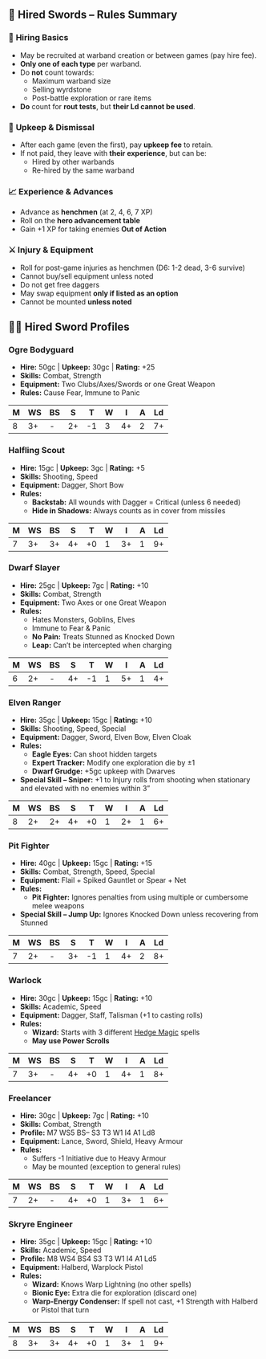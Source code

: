 ## 📜 **Hired Swords – Rules Summary**
### 📌 **Hiring Basics**
- May be recruited at warband creation or between games (pay hire fee).
- **Only one of each type** per warband.
- Do **not** count towards:
	- Maximum warband size
	- Selling wyrdstone
	- Post-battle exploration or rare items
- **Do** count for **rout tests**, but **their Ld cannot be used**.
### 💸 **Upkeep & Dismissal**
- After each game (even the first), pay **upkeep fee** to retain.
- If not paid, they leave with **their experience**, but can be:
    - Hired by other warbands
    - Re-hired by the same warband
### 📈 **Experience & Advances**
- Advance as **henchmen** (at 2, 4, 6, 7 XP)
- Roll on the **hero advancement table**
- Gain +1 XP for taking enemies **Out of Action**
### ⚔️ **Injury & Equipment**
- Roll for post-game injuries as henchmen (D6: 1-2 dead, 3-6 survive)
- Cannot buy/sell equipment unless noted
- Do not get free daggers
- May swap equipment **only if listed as an option**
- Cannot be mounted **unless noted**
## 🧝‍♂️ **Hired Sword Profiles**
### **Ogre Bodyguard**
- **Hire:** 50gc | **Upkeep:** 30gc | **Rating:** +25
- **Skills:** Combat, Strength
- **Equipment:** Two Clubs/Axes/Swords or one Great Weapon
- **Rules:** Cause Fear, Immune to Panic

| M   | WS  | BS  | S   | T   | W   | I   | A   | Ld  |
| --- | --- | --- | --- | --- | --- | --- | --- | --- |
| 8   | 3+  | -   | 2+  | -1  | 3   | 4+  | 2   | 7+  |
### **Halfling Scout**
- **Hire:** 15gc | **Upkeep:** 3gc | **Rating:** +5
- **Skills:** Shooting, Speed
- **Equipment:** Dagger, Short Bow
- **Rules:**
    - **Backstab:** All wounds with Dagger = Critical (unless 6 needed)
    - **Hide in Shadows:** Always counts as in cover from missiles

| M   | WS  | BS  | S   | T   | W   | I   | A   | Ld  |
| --- | --- | --- | --- | --- | --- | --- | --- | --- |
| 7   | 3+  | 3+  | 4+  | +0  | 1   | 3+  | 1   | 9+  |
### **Dwarf Slayer**
- **Hire:** 25gc | **Upkeep:** 7gc | **Rating:** +10
- **Skills:** Combat, Strength
- **Equipment:** Two Axes or one Great Weapon
- **Rules:**
    - Hates Monsters, Goblins, Elves
    - Immune to Fear & Panic
    - **No Pain:** Treats Stunned as Knocked Down
    - **Leap:** Can’t be intercepted when charging

| M   | WS  | BS  | S   | T   | W   | I   | A   | Ld  |
| --- | --- | --- | --- | --- | --- | --- | --- | --- |
| 6   | 2+  | -   | 4+  | -1  | 1   | 5+  | 1   | 4+  |
### **Elven Ranger**

- **Hire:** 35gc | **Upkeep:** 15gc | **Rating:** +10
- **Skills:** Shooting, Speed, Special
- **Equipment:** Dagger, Sword, Elven Bow, Elven Cloak
- **Rules:**
    - **Eagle Eyes:** Can shoot hidden targets
    - **Expert Tracker:** Modify one exploration die by ±1
    - **Dwarf Grudge:** +5gc upkeep with Dwarves
- **Special Skill – Sniper:** +1 to Injury rolls from shooting when stationary and elevated with no enemies within 3”

| M   | WS  | BS  | S   | T   | W   | I   | A   | Ld  |
| --- | --- | --- | --- | --- | --- | --- | --- | --- |
| 8   | 2+  | 2+  | 4+  | +0  | 1   | 2+  | 1   | 6+  |
### **Pit Fighter**

- **Hire:** 40gc | **Upkeep:** 15gc | **Rating:** +15
- **Skills:** Combat, Strength, Speed, Special
- **Equipment:** Flail + Spiked Gauntlet or Spear + Net
- **Rules:**
    - **Pit Fighter:** Ignores penalties from using multiple or cumbersome melee weapons
- **Special Skill – Jump Up:** Ignores Knocked Down unless recovering from Stunned

| M   | WS  | BS  | S   | T   | W   | I   | A   | Ld  |
| --- | --- | --- | --- | --- | --- | --- | --- | --- |
| 7   | 2+  | -   | 3+  | -1  | 1   | 4+  | 2   | 8+  |
### **Warlock**

- **Hire:** 30gc | **Upkeep:** 15gc | **Rating:** +10
- **Skills:** Academic, Speed
- **Equipment:** Dagger, Staff, Talisman (+1 to casting rolls)
- **Rules:**
    - **Wizard:** Starts with 3 different [Hedge Magic](4%20Magic/Hedge%20Magic.md) spells
    - **May use Power Scrolls**

| M   | WS  | BS  | S   | T   | W   | I   | A   | Ld  |
| --- | --- | --- | --- | --- | --- | --- | --- | --- |
| 7   | 3+  | -   | 4+  | +0  | 1   | 4+  | 1   | 8+  |
### **Freelancer**

- **Hire:** 30gc | **Upkeep:** 7gc | **Rating:** +10
- **Skills:** Combat, Strength
- **Profile:** M7 WS5 BS– S3 T3 W1 I4 A1 Ld8
- **Equipment:** Lance, Sword, Shield, Heavy Armour
- **Rules:**
    - Suffers -1 Initiative due to Heavy Armour
    - May be mounted (exception to general rules)

| M   | WS  | BS  | S   | T   | W   | I   | A   | Ld  |
| --- | --- | --- | --- | --- | --- | --- | --- | --- |
| 7   | 2+  | -   | 4+  | +0  | 1   | 3+  | 1   | 6+  |
### **Skryre Engineer**

- **Hire:** 35gc | **Upkeep:** 15gc | **Rating:** +10
- **Skills:** Academic, Speed
- **Profile:** M8 WS4 BS4 S3 T3 W1 I4 A1 Ld5
- **Equipment:** Halberd, Warplock Pistol
- **Rules:**
    - **Wizard:** Knows Warp Lightning (no other spells)
    - **Bionic Eye:** Extra die for exploration (discard one)
    - **Warp-Energy Condenser:** If spell not cast, +1 Strength with Halberd or Pistol that turn

| M   | WS  | BS  | S   | T   | W   | I   | A   | Ld  |
| --- | --- | --- | --- | --- | --- | --- | --- | --- |
| 8   | 3+  | 3+  | 4+  | +0  | 1   | 3+  | 1   | 9+  |
